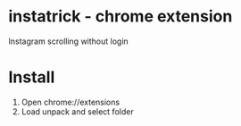 # instatrick - chrome extension

Instagram scrolling without login

# Install

1. Open chrome://extensions
2. Load unpack and select folder
